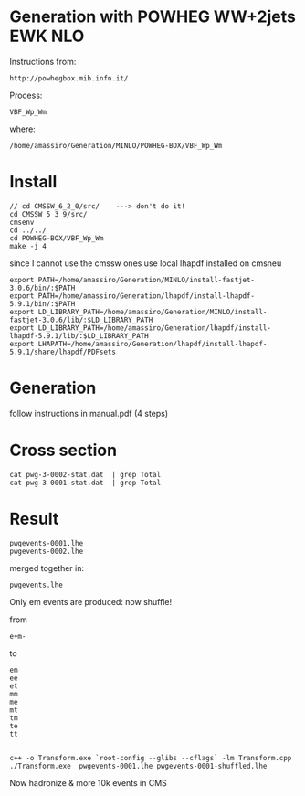 Generation with POWHEG WW+2jets EWK NLO
=======

Instructions from:

    http://powhegbox.mib.infn.it/

Process:

    VBF_Wp_Wm

where:

    /home/amassiro/Generation/MINLO/POWHEG-BOX/VBF_Wp_Wm

# Install

    // cd CMSSW_6_2_0/src/    ---> don't do it!
    cd CMSSW_5_3_9/src/
    cmsenv
    cd ../../
    cd POWHEG-BOX/VBF_Wp_Wm
    make -j 4


since I cannot use the cmssw ones
use local lhapdf installed on cmsneu

    export PATH=/home/amassiro/Generation/MINLO/install-fastjet-3.0.6/bin/:$PATH
    export PATH=/home/amassiro/Generation/lhapdf/install-lhapdf-5.9.1/bin/:$PATH
    export LD_LIBRARY_PATH=/home/amassiro/Generation/MINLO/install-fastjet-3.0.6/lib/:$LD_LIBRARY_PATH
    export LD_LIBRARY_PATH=/home/amassiro/Generation/lhapdf/install-lhapdf-5.9.1/lib/:$LD_LIBRARY_PATH
    export LHAPATH=/home/amassiro/Generation/lhapdf/install-lhapdf-5.9.1/share/lhapdf/PDFsets


# Generation

follow instructions in manual.pdf (4 steps)

# Cross section

    cat pwg-3-0002-stat.dat  | grep Total
    cat pwg-3-0001-stat.dat  | grep Total


# Result

    pwgevents-0001.lhe
    pwgevents-0002.lhe

merged together in:

    pwgevents.lhe

Only em events are produced: now shuffle!

from

    e+m-

to

    em
    ee
    et
    mm
    me
    mt
    tm
    te
    tt


    c++ -o Transform.exe `root-config --glibs --cflags` -lm Transform.cpp
    ./Transform.exe  pwgevents-0001.lhe pwgevents-0001-shuffled.lhe


Now hadronize & more 10k events in CMS









